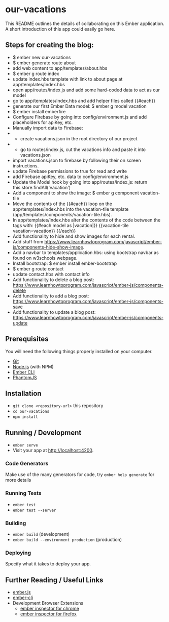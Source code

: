 # our-vacations

This README outlines the details of collaborating on this Ember application.
A short introduction of this app could easily go here.

## Steps for creating the blog:
* $ ember new our-vacations
* $ ember generate route about
* add web content to app/templates/about.hbs
* $ ember g route index
* update index.hbs template with link to about page at app/templates/index.hbs
* open app/routes/index.js and add some hard-coded data to act as our model
* go to app/templates/index.hbs and add helper files called {{#each}}
* generate our first Ember Data model:  $ ember g model vacation
* $ ember install emberfire
* Configure Firebase by going into config/environment.js and add placeholders for apiKey, etc.
* Manually import data to Firebase:
* - create vacations.json in the root directory of our project
* - go to routes/index.js, cut the vacations info and paste it into vacations.json
* import vacations.json to firebase by following their on screen instructions.
* update Firebase permissions to true for read and write
* add Firebase apiKey, etc. data to config/environment.js
* Update the Model hook by going into app/routes/index.js:  return this.store.findAll('vacation')
* Add a component to show the image:  $ ember g component vacation-tile
* Move the contents of the {{#each}} loop on the app/templates/index.hbs into the vacation-tile template (app/templates/components/vacation-tile.hbs).
* In app/templates/index.hbs alter the contents of the code between the <ul></ul> tags with:
   {{#each model as |vacation|}}
    {{vacation-tile vacation=vacation}}
  {{/each}}
* Add functionality to hide and show images for each rental.
* Add stuff from https://www.learnhowtoprogram.com/javascript/ember-js/components-hide-show-image.
* Add a navbar to  templates/application.hbs: using bootstrap navbar as found on w3schools webpage.
* Install bootstrap: $ ember install ember-bootstrap
* $ ember g route contact
* update contact.hbs with contact info
* Add functionality to delete a blog post: https://www.learnhowtoprogram.com/javascript/ember-js/components-delete
* Add functionality to add a blog post:  https://www.learnhowtoprogram.com/javascript/ember-js/components-save
* Add functionality to update a blog post:
https://www.learnhowtoprogram.com/javascript/ember-js/components-update


## Prerequisites

You will need the following things properly installed on your computer.

* [Git](https://git-scm.com/)
* [Node.js](https://nodejs.org/) (with NPM)
* [Ember CLI](https://ember-cli.com/)
* [PhantomJS](http://phantomjs.org/)

## Installation

* `git clone <repository-url>` this repository
* `cd our-vacations`
* `npm install`

## Running / Development

* `ember serve`
* Visit your app at [http://localhost:4200](http://localhost:4200).

### Code Generators

Make use of the many generators for code, try `ember help generate` for more details

### Running Tests

* `ember test`
* `ember test --server`

### Building

* `ember build` (development)
* `ember build --environment production` (production)

### Deploying

Specify what it takes to deploy your app.

## Further Reading / Useful Links

* [ember.js](http://emberjs.com/)
* [ember-cli](https://ember-cli.com/)
* Development Browser Extensions
  * [ember inspector for chrome](https://chrome.google.com/webstore/detail/ember-inspector/bmdblncegkenkacieihfhpjfppoconhi)
  * [ember inspector for firefox](https://addons.mozilla.org/en-US/firefox/addon/ember-inspector/)
